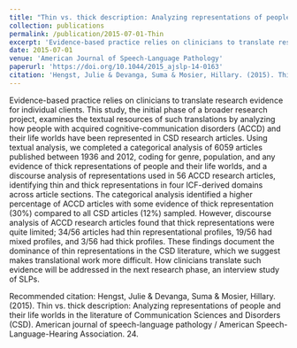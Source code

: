 ```yaml
---
title: "Thin vs. thick description: Analyzing representations of people and their life worlds in the literature of Communication Sciences and Disorders (CSD)"
collection: publications
permalink: /publication/2015-07-01-Thin
excerpt: 'Evidence-based practice relies on clinicians to translate research evidence for individual clients. This study, the initial phase of a broader research project, examines the textual resources of such translations by analyzing how people with acquired cognitive-communication disorders (ACCD) and their life worlds have been represented in CSD research articles. Using textual analysis, we completed a categorical analysis of 6059 articles published between 1936 and 2012, coding for genre, population, and any evidence of thick representations of people and their life worlds, and a discourse analysis of representations used in 56 ACCD research articles, identifying thin and thick representations in four ICF-derived domains across article sections. The categorical analysis identified a higher percentage of ACCD articles with some evidence of thick representation (30%) compared to all CSD articles (12%) sampled. However, discourse analysis of ACCD research articles found that thick representations were quite limited; 34/56 articles had thin representational profiles, 19/56 had mixed profiles, and 3/56 had thick profiles. These findings document the dominance of thin representations in the CSD literature, which we suggest makes translational work more difficult. How clinicians translate such evidence will be addressed in the next research phase, an interview study of SLPs.'
date: 2015-07-01
venue: 'American Journal of Speech-Language Pathology'
paperurl: 'https://doi.org/10.1044/2015_ajslp-14-0163'
citation: 'Hengst, Julie & Devanga, Suma & Mosier, Hillary. (2015). Thin vs. thick description: Analyzing representations of people and their life worlds in the literature of Communication Sciences and Disorders (CSD). American journal of speech-language pathology / American Speech-Language-Hearing Association. 24.'
---
```

Evidence-based practice relies on clinicians to translate research evidence for individual clients. This study, the initial phase of a broader research project, examines the textual resources of such translations by analyzing how people with acquired cognitive-communication disorders (ACCD) and their life worlds have been represented in CSD research articles. Using textual analysis, we completed a categorical analysis of 6059 articles published between 1936 and 2012, coding for genre, population, and any evidence of thick representations of people and their life worlds, and a discourse analysis of representations used in 56 ACCD research articles, identifying thin and thick representations in four ICF-derived domains across article sections. The categorical analysis identified a higher percentage of ACCD articles with some evidence of thick representation (30%) compared to all CSD articles (12%) sampled. However, discourse analysis of ACCD research articles found that thick representations were quite limited; 34/56 articles had thin representational profiles, 19/56 had mixed profiles, and 3/56 had thick profiles. These findings document the dominance of thin representations in the CSD literature, which we suggest makes translational work more difficult. How clinicians translate such evidence will be addressed in the next research phase, an interview study of SLPs.

Recommended citation: Hengst, Julie & Devanga, Suma & Mosier, Hillary. (2015). Thin vs. thick description: Analyzing representations of people and their life worlds in the literature of Communication Sciences and Disorders (CSD). American journal of speech-language pathology / American Speech-Language-Hearing Association. 24.